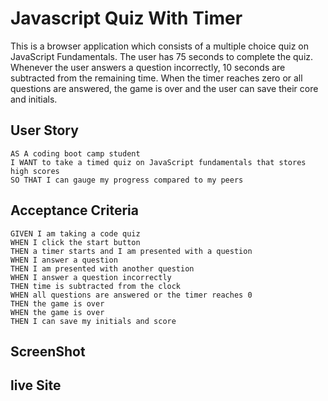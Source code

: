 # Javascript Quiz With Timer

This is a browser application which consists of a multiple choice quiz on JavaScript Fundamentals. The user has 75 seconds to complete the quiz. Whenever the user answers a question incorrectly, 10 seconds are subtracted from the  remaining time. When the timer reaches zero or all questions are answered, the game is over and the user can save their core and initials.

## User Story
    AS A coding boot camp student
    I WANT to take a timed quiz on JavaScript fundamentals that stores high scores
    SO THAT I can gauge my progress compared to my peers

## Acceptance Criteria
    GIVEN I am taking a code quiz
    WHEN I click the start button
    THEN a timer starts and I am presented with a question
    WHEN I answer a question
    THEN I am presented with another question
    WHEN I answer a question incorrectly
    THEN time is subtracted from the clock
    WHEN all questions are answered or the timer reaches 0
    THEN the game is over
    WHEN the game is over
    THEN I can save my initials and score

## ScreenShot


## live Site

